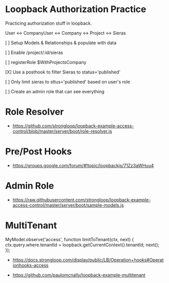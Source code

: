 # Loopback Authorization Practice

Practicing authorization stuff in loopback.

User <-> CompanyUser <-> Company <-> Project <-> Sieras

 [ ] Setup Models & Relationships & populate with data

 [ ] Enable /project/:id/sieras

 [ ] registerRole $WithProjectsCompany

 [X] Use a posthook to filter Sieras to status='published'

 [ ] Only limit sieras to sttus='published' based on user's role

 [ ] Create an admin role that can see everything


Role Resolver
==============

* https://github.com/strongloop/loopback-example-access-control/blob/master/server/boot/role-resolver.js

Pre/Post Hooks
==============

* https://groups.google.com/forum/#!topic/loopbackjs/71Zz3aWHuu4

Admin Role
==========

* https://raw.githubusercontent.com/strongloop/loopback-example-access-control/master/server/boot/sample-models.js

MultiTenant
===========

  MyModel.observe('access', function limitToTenant(ctx, next) {
    ctx.query.where.tenantId = loopback.getCurrentContext().tenantId;
    next();
  });

* https://docs.strongloop.com/display/public/LB/Operation+hooks#Operationhooks-access

* https://github.com/paulomcnally/loopback-example-multitenant
